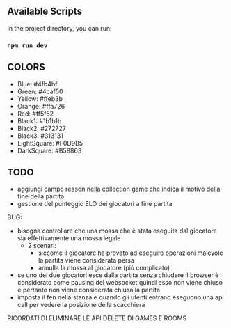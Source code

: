 ## Available Scripts

In the project directory, you can run:

### `npm run dev`

## COLORS

- Blue:          #4fb4bf
- Green:         #4caf50
- Yellow:        #ffeb3b
- Orange:        #ffa726
- Red:           #ff5f52
- Black1:        #1b1b1b
- Black2:        #272727
- Black3:        #313131
- LightSquare:   #F0D9B5
- DarkSquare:    #B58863

## TODO

- aggiungi campo reason nella collection game che indica il motivo della fine della partita
- gestione del punteggio ELO dei giocatori a fine partita

BUG:
- bisogna controllare che una mossa che è stata eseguita dal giocatore sia effettivamente una mossa legale
    - 2 scenari:
        - siccome il giocatore ha provato ad eseguire operazioni malevole la partita viene considerata persa
        - annulla la mossa al giocatore (più complicato)
- se uno dei due giocatori esce dalla partita senza chiudere il browser è considerato come pausing del websocket quindi esso non viene chiuso e pertanto non viene considerata chiusa la partita
- imposta il fen nella stanza e quando gli utenti entrano eseguono una api call per vedere la posizione della scacchiera

RICORDATI DI ELIMINARE LE API DELETE DI GAMES E ROOMS
